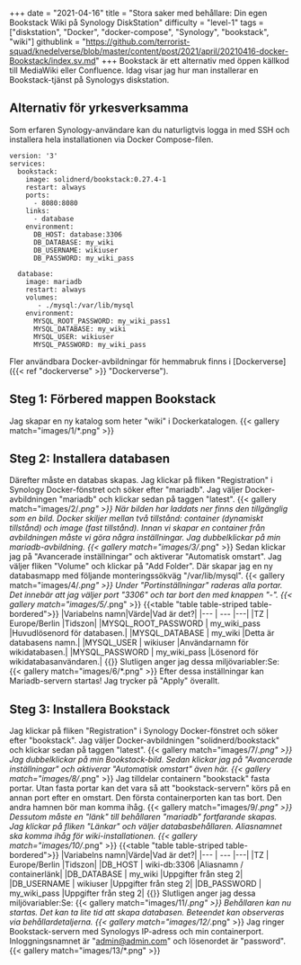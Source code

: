 +++
date = "2021-04-16"
title = "Stora saker med behållare: Din egen Bookstack Wiki på Synology DiskStation"
difficulty = "level-1"
tags = ["diskstation", "Docker", "docker-compose", "Synology", "bookstack", "wiki"]
githublink = "https://github.com/terrorist-squad/knedelverse/blob/master/content/post/2021/april/20210416-docker-Bookstack/index.sv.md"
+++
Bookstack är ett alternativ med öppen källkod till MediaWiki eller Confluence. Idag visar jag hur man installerar en Bookstack-tjänst på Synologys diskstation.
## Alternativ för yrkesverksamma
Som erfaren Synology-användare kan du naturligtvis logga in med SSH och installera hela installationen via Docker Compose-filen.
```
version: '3'
services:
  bookstack:
    image: solidnerd/bookstack:0.27.4-1
    restart: always
    ports:
      - 8080:8080
    links:
      - database
    environment:
      DB_HOST: database:3306
      DB_DATABASE: my_wiki
      DB_USERNAME: wikiuser
      DB_PASSWORD: my_wiki_pass
      
  database:
    image: mariadb
    restart: always
    volumes:
       - ./mysql:/var/lib/mysql
    environment:
      MYSQL_ROOT_PASSWORD: my_wiki_pass1
      MYSQL_DATABASE: my_wiki
      MYSQL_USER: wikiuser
      MYSQL_PASSWORD: my_wiki_pass

```
Fler användbara Docker-avbildningar för hemmabruk finns i [Dockerverse]({{< ref "dockerverse" >}} "Dockerverse").
## Steg 1: Förbered mappen Bookstack
Jag skapar en ny katalog som heter "wiki" i Dockerkatalogen.
{{< gallery match="images/1/*.png" >}}

## Steg 2: Installera databasen
Därefter måste en databas skapas. Jag klickar på fliken "Registration" i Synology Docker-fönstret och söker efter "mariadb". Jag väljer Docker-avbildningen "mariadb" och klickar sedan på taggen "latest".
{{< gallery match="images/2/*.png" >}}
När bilden har laddats ner finns den tillgänglig som en bild. Docker skiljer mellan två tillstånd: container (dynamiskt tillstånd) och image (fast tillstånd). Innan vi skapar en container från avbildningen måste vi göra några inställningar. Jag dubbelklickar på min mariadb-avbildning.
{{< gallery match="images/3/*.png" >}}
Sedan klickar jag på "Avancerade inställningar" och aktiverar "Automatisk omstart". Jag väljer fliken "Volume" och klickar på "Add Folder". Där skapar jag en ny databasmapp med följande monteringssökväg "/var/lib/mysql".
{{< gallery match="images/4/*.png" >}}
Under "Portinställningar" raderas alla portar. Det innebär att jag väljer port "3306" och tar bort den med knappen "-".
{{< gallery match="images/5/*.png" >}}
{{<table "table table-striped table-bordered">}}
|Variabelns namn|Värde|Vad är det?|
|--- | --- |---|
|TZ	| Europe/Berlin |Tidszon|
|MYSQL_ROOT_PASSWORD	|  my_wiki_pass |Huvudlösenord för databasen.|
|MYSQL_DATABASE | 	my_wiki	|Detta är databasens namn.|
|MYSQL_USER	|  wikiuser	|Användarnamn för wikidatabasen.|
|MYSQL_PASSWORD	|  my_wiki_pass	|Lösenord för wikidatabasanvändaren.|
{{</table>}}
Slutligen anger jag dessa miljövariabler:Se:
{{< gallery match="images/6/*.png" >}}
Efter dessa inställningar kan Mariadb-servern startas! Jag trycker på "Apply" överallt.
## Steg 3: Installera Bookstack
Jag klickar på fliken "Registration" i Synology Docker-fönstret och söker efter "bookstack". Jag väljer Docker-avbildningen "solidnerd/bookstack" och klickar sedan på taggen "latest".
{{< gallery match="images/7/*.png" >}}
Jag dubbelklickar på min Bookstack-bild. Sedan klickar jag på "Avancerade inställningar" och aktiverar "Automatisk omstart" även här.
{{< gallery match="images/8/*.png" >}}
Jag tilldelar containern "bookstack" fasta portar. Utan fasta portar kan det vara så att "bookstack-servern" körs på en annan port efter en omstart. Den första containerporten kan tas bort. Den andra hamnen bör man komma ihåg.
{{< gallery match="images/9/*.png" >}}
Dessutom måste en "länk" till behållaren "mariadb" fortfarande skapas. Jag klickar på fliken "Länkar" och väljer databasbehållaren. Aliasnamnet ska komma ihåg för wiki-installationen.
{{< gallery match="images/10/*.png" >}}
{{<table "table table-striped table-bordered">}}
|Variabelns namn|Värde|Vad är det?|
|--- | --- |---|
|TZ	| Europe/Berlin |Tidszon|
|DB_HOST	| wiki-db:3306	|Aliasnamn / containerlänk|
|DB_DATABASE	| my_wiki |Uppgifter från steg 2|
|DB_USERNAME	| wikiuser |Uppgifter från steg 2|
|DB_PASSWORD	| my_wiki_pass	|Uppgifter från steg 2|
{{</table>}}
Slutligen anger jag dessa miljövariabler:Se:
{{< gallery match="images/11/*.png" >}}
Behållaren kan nu startas. Det kan ta lite tid att skapa databasen. Beteendet kan observeras via behållardetaljerna.
{{< gallery match="images/12/*.png" >}}
Jag ringer Bookstack-servern med Synologys IP-adress och min containerport. Inloggningsnamnet är "admin@admin.com" och lösenordet är "password".
{{< gallery match="images/13/*.png" >}}

